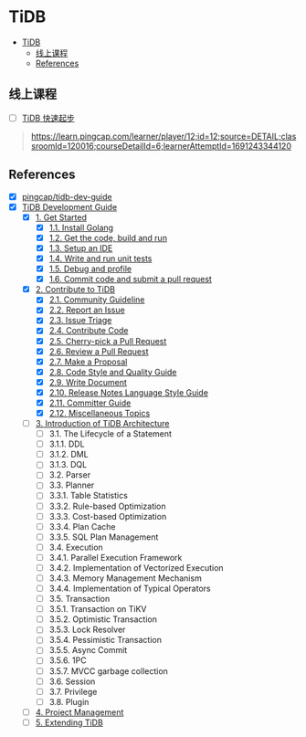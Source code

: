 # TiDB

- [TiDB](#tidb)
  - [线上课程](#线上课程)
  - [References](#references)

## 线上课程

- [ ] [TiDB 快速起步](https://learn.pingcap.com/learner/course/6)

> <https://learn.pingcap.com/learner/player/12;id=12;source=DETAIL;classroomId=120016;courseDetailId=6;learnerAttemptId=1691243344120>

## References

- [x] [pingcap/tidb-dev-guide](https://github.com/pingcap/tidb-dev-guide)
- [x] [TiDB Development Guide](https://pingcap.github.io/tidb-dev-guide/)
  - [x] [1. Get Started](https://pingcap.github.io/tidb-dev-guide/get-started/introduction.html)
    - [x] [1.1. Install Golang](https://pingcap.github.io/tidb-dev-guide/get-started/install-golang.html)
    - [x] [1.2. Get the code, build and run](https://pingcap.github.io/tidb-dev-guide/get-started/build-tidb-from-source.html)
    - [x] [1.3. Setup an IDE](https://pingcap.github.io/tidb-dev-guide/get-started/setup-an-ide.html)
    - [x] [1.4. Write and run unit tests](https://pingcap.github.io/tidb-dev-guide/get-started/write-and-run-unit-tests.html)
    - [x] [1.5. Debug and profile](https://pingcap.github.io/tidb-dev-guide/get-started/debug-and-profile.html)
    - [x] [1.6. Commit code and submit a pull request](https://pingcap.github.io/tidb-dev-guide/get-started/commit-code-and-submit-a-pull-request.html)
  - [x] [2. Contribute to TiDB](https://pingcap.github.io/tidb-dev-guide/contribute-to-tidb/introduction.html)
    - [x] [2.1. Community Guideline](https://pingcap.github.io/tidb-dev-guide/contribute-to-tidb/community-guideline.html)
    - [x] [2.2. Report an Issue](https://pingcap.github.io/tidb-dev-guide/contribute-to-tidb/report-an-issue.html)
    - [x] [2.3. Issue Triage](https://pingcap.github.io/tidb-dev-guide/contribute-to-tidb/issue-triage.html)
    - [x] [2.4. Contribute Code](https://pingcap.github.io/tidb-dev-guide/contribute-to-tidb/contribute-code.html)
    - [x] [2.5. Cherry-pick a Pull Request](https://pingcap.github.io/tidb-dev-guide/contribute-to-tidb/cherrypick-a-pr.html)
    - [x] [2.6. Review a Pull Request](https://pingcap.github.io/tidb-dev-guide/contribute-to-tidb/review-a-pr.html)
    - [x] [2.7. Make a Proposal](https://pingcap.github.io/tidb-dev-guide/contribute-to-tidb/make-a-proposal.html)
    - [x] [2.8. Code Style and Quality Guide](https://pingcap.github.io/tidb-dev-guide/contribute-to-tidb/code-style-and-quality-guide.html)
    - [x] [2.9. Write Document](https://pingcap.github.io/tidb-dev-guide/contribute-to-tidb/write-document.html)
    - [x] [2.10. Release Notes Language Style Guide](https://pingcap.github.io/tidb-dev-guide/contribute-to-tidb/release-notes-style-guide.html)
    - [x] [2.11. Committer Guide](https://pingcap.github.io/tidb-dev-guide/contribute-to-tidb/committer-guide.html)
    - [x] [2.12. Miscellaneous Topics](https://pingcap.github.io/tidb-dev-guide/contribute-to-tidb/miscellaneous-topics.html)
  - [ ] [3. Introduction of TiDB Architecture](https://pingcap.github.io/tidb-dev-guide/understand-tidb/introduction.html)
    - [ ] 3.1. The Lifecycle of a Statement
    - [ ] 3.1.1. DDL
    - [ ] 3.1.2. DML
    - [ ] 3.1.3. DQL
    - [ ] 3.2. Parser
    - [ ] 3.3. Planner
    - [ ] 3.3.1. Table Statistics
    - [ ] 3.3.2. Rule-based Optimization
    - [ ] 3.3.3. Cost-based Optimization
    - [ ] 3.3.4. Plan Cache
    - [ ] 3.3.5. SQL Plan Management
    - [ ] 3.4. Execution
    - [ ] 3.4.1. Parallel Execution Framework
    - [ ] 3.4.2. Implementation of Vectorized Execution
    - [ ] 3.4.3. Memory Management Mechanism
    - [ ] 3.4.4. Implementation of Typical Operators
    - [ ] 3.5. Transaction
    - [ ] 3.5.1. Transaction on TiKV
    - [ ] 3.5.2. Optimistic Transaction
    - [ ] 3.5.3. Lock Resolver
    - [ ] 3.5.4. Pessimistic Transaction
    - [ ] 3.5.5. Async Commit
    - [ ] 3.5.6. 1PC
    - [ ] 3.5.7. MVCC garbage collection
    - [ ] 3.6. Session
    - [ ] 3.7. Privilege
    - [ ] 3.8. Plugin
  - [ ] [4. Project Management](https://pingcap.github.io/tidb-dev-guide/project-management/introduction.html)
  - [ ] [5. Extending TiDB](https://pingcap.github.io/tidb-dev-guide/extending-tidb/introduction.html)
